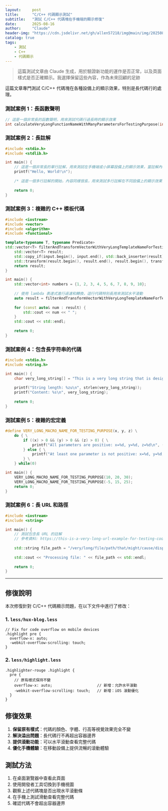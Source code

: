 ```yaml
---
layout:     post
title:      "C/C++ 代碼顯示測試"
subtitle:   "測試 C/C++ 代碼塊在手機端的顯示修復"
date:       2025-08-16
author:     "Claude"
header-img: "https://cdn.jsdelivr.net/gh/allen57218/img@main/img/20250830050705_evvnbpcj0l.webp"
catalog: true
tags:
    - 測試
    - C++
    - 代碼顯示
---
```


> 這篇測試文章由 Claude 生成，用於驗證新功能的運作是否正常，以及頁面樣式是否正確顯示。我選擇保留這些內容，作為未來回顧的足跡

這篇文章專門測試 C/C++ 代碼塊在各種設備上的顯示效果，特別是長代碼行的處理。

### 測試案例 1：長函數聲明

```cpp
// 這是一個非常長的函數聲明，用來測試代碼行過長時的顯示效果
int calculateVeryLongFunctionNameWithManyParametersForTestingPurpose(int firstParameter, int secondParameter, double thirdParameter, const std::string& fourthParameter, bool fifthParameter);
```

### 測試案例 2：長註解

```c
#include <stdio.h>
#include <stdlib.h>

int main() {
    // 這是一個非常長的單行註解，用來測試在手機端或小屏幕設備上的顯示效果，當註解內容超過容器寬度時是否會正確處理
    printf("Hello, World!\n");
    
    /* 這是一個多行註解的開始，內容同樣很長，用來測試多行註解在不同設備上的顯示效果，確保不會溢出容器邊界 */
    
    return 0;
}
```

### 測試案例 3：複雜的 C++ 模板代碼

```cpp
#include <iostream>
#include <vector>
#include <algorithm>
#include <functional>

template<typename T, typename Predicate>
std::vector<T> filterAndTransformVectorWithVeryLongTemplateNameForTestingPurpose(const std::vector<T>& input, Predicate pred, std::function<T(const T&)> transform) {
    std::vector<T> result;
    std::copy_if(input.begin(), input.end(), std::back_inserter(result), pred);
    std::transform(result.begin(), result.end(), result.begin(), transform);
    return result;
}

int main() {
    std::vector<int> numbers = {1, 2, 3, 4, 5, 6, 7, 8, 9, 10};
    
    // 使用 lambda 表達式進行過濾和轉換，這行代碼特別長用來測試水平滾動
    auto result = filterAndTransformVectorWithVeryLongTemplateNameForTestingPurpose<int>(numbers, [](int x) { return x % 2 == 0; }, [](int x) { return x * x; });
    
    for (const auto& num : result) {
        std::cout << num << " ";
    }
    std::cout << std::endl;
    
    return 0;
}
```

### 測試案例 4：包含長字符串的代碼

```c
#include <stdio.h>
#include <string.h>

int main() {
    char very_long_string[] = "This is a very long string that is designed to test how the code display handles extremely long lines of code that might overflow the container boundaries on mobile devices or small screens";
    
    printf("String length: %zu\n", strlen(very_long_string));
    printf("Content: %s\n", very_long_string);
    
    return 0;
}
```

### 測試案例 5：複雜的宏定義

```cpp
#define VERY_LONG_MACRO_NAME_FOR_TESTING_PURPOSE(x, y, z) \
    do { \
        if ((x) > 0 && (y) > 0 && (z) > 0) { \
            printf("All parameters are positive: x=%d, y=%d, z=%d\n", (x), (y), (z)); \
        } else { \
            printf("At least one parameter is not positive: x=%d, y=%d, z=%d\n", (x), (y), (z)); \
        } \
    } while(0)

int main() {
    VERY_LONG_MACRO_NAME_FOR_TESTING_PURPOSE(10, 20, 30);
    VERY_LONG_MACRO_NAME_FOR_TESTING_PURPOSE(-5, 15, 25);
    return 0;
}
```

### 測試案例 6：長 URL 和路徑

```cpp
#include <iostream>
#include <string>

int main() {
    // 測試包含長 URL 的註解
    // 參考資料: https://this-is-a-very-long-url-example-for-testing-code-display-on-mobile-devices.com/documentation/cpp/advanced-topics/template-metaprogramming/
    
    std::string file_path = "/very/long/file/path/that/might/cause/display/issues/on/mobile/devices/example_file_with_very_long_name_for_testing.cpp";
    
    std::cout << "Processing file: " << file_path << std::endl;
    
    return 0;
}
```

---

## 修復說明

本次修復針對 C/C++ 代碼顯示問題，在以下文件中進行了修改：

### 1. `less/hux-blog.less`
```less
// Fix for code overflow on mobile devices
.highlight pre {
  overflow-x: auto;
  -webkit-overflow-scrolling: touch;
}
```

### 2. `less/highlight.less`
```less
.highlighter-rouge .highlight {
  pre {
    // 原有樣式保持不變
    overflow-x: auto;                    // 新增：允許水平滾動
    -webkit-overflow-scrolling: touch;   // 新增：iOS 滾動優化
  }
}
```

## 修復效果

1. **保留原有樣式**：代碼的顏色、字體、行高等視覺效果完全不變
2. **解決溢出問題**：長代碼行不再超出容器邊界
3. **提供滾動功能**：可以水平滾動查看完整代碼
4. **優化手機體驗**：在移動設備上提供流暢的滾動體驗

## 測試方法

1. 在桌面瀏覽器中查看此頁面
2. 使用開發者工具切換到手機視圖
3. 觀察上述代碼塊是否出現水平滾動條
4. 在手機上測試滑動查看完整代碼
5. 確認代碼不會超出容器邊界
